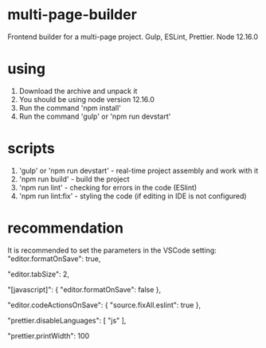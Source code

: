 # multi-page-builder
Frontend builder for a multi-page project. Gulp, ESLint, Prettier. Node 12.16.0

# using
1. Download the archive and unpack it
2. You should be using node version 12.16.0
3. Run the command 'npm install'
4. Run the command 'gulp' or 'npm run devstart'

# scripts
1. 'gulp' or 'npm run devstart' - real-time project assembly and work with it
2. 'npm run build' - build the project
3. 'npm run lint' - checking for errors in the code (ESlint)
4. 'npm run lint:fix' - styling the code (if editing in IDE is not configured)

# recommendation
It is recommended to set the parameters in the VSCode setting: 
  "editor.formatOnSave": true,

  "editor.tabSize": 2,

  "[javascript]": {
    "editor.formatOnSave": false
  },

  "editor.codeActionsOnSave": {
    "source.fixAll.eslint": true
  },

  "prettier.disableLanguages": [
    "js"
  ],

  "prettier.printWidth": 100
